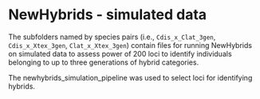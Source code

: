 # NewHybrids - simulated data

The subfolders named by species pairs (i.e., `Cdis_x_Clat_3gen`, `Cdis_x_Xtex_3gen`, `Clat_x_Xtex_3gen`) contain files for running NewHybrids on simulated data to assess power of 200 loci to identify individuals belonging to up to three generations of hybrid categories.

The newhybrids_simulation_pipeline was used to select loci for identifying hybrids. 
